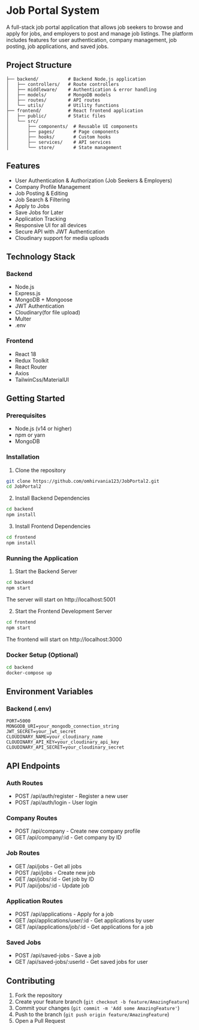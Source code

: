 # Job Portal System

A full-stack job portal application that allows job seekers to browse and apply for jobs, and employers to post and manage job listings. The platform includes features for user authentication, company management, job posting, job applications, and saved jobs.

## Project Structure

```
├── backend/           # Backend Node.js application
│   ├── controllers/   # Route controllers
│   ├── middleware/    # Authentication & error handling
│   ├── models/        # MongoDB models
│   ├── routes/        # API routes
│   └── utils/         # Utility functions
├── frontend/          # React frontend application
│   ├── public/        # Static files
│   └── src/         
│       ├── components/  # Reusable UI components
│       ├── pages/       # Page components
│       ├── hooks/       # Custom hooks
│       ├── services/    # API services
│       └── store/       # State management
```

## Features

 - User Authentication & Authorization (Job Seekers & Employers)
 - Company Profile Management
 - Job Posting & Editing
 - Job Search & Filtering
 - Apply to Jobs
 - Save Jobs for Later
 - Application Tracking
 - Responsive UI for all devices
 - Secure API with JWT Authentication
 - Cloudinary support for media uploads

## Technology Stack

### Backend
- Node.js
- Express.js
- MongoDB + Mongoose
- JWT Authentication
- Cloudinary(for file upload)
- Multer
- .env

### Frontend
- React 18
- Redux Toolkit
- React Router
- Axios
- TailwinCss/MaterialUI

## Getting Started

### Prerequisites
- Node.js (v14 or higher)
- npm or yarn
- MongoDB

### Installation

1. Clone the repository
```bash
git clone https://github.com/omhirvania123/JobPortal2.git
cd JobPortal2
```

2. Install Backend Dependencies
```bash
cd backend
npm install
```

3. Install Frontend Dependencies
```bash
cd frontend
npm install
```

### Running the Application

1. Start the Backend Server
```bash
cd backend
npm start
```
The server will start on http://localhost:5001

2. Start the Frontend Development Server
```bash
cd frontend
npm start
```
The frontend will start on http://localhost:3000

### Docker Setup (Optional)
```bash
cd backend
docker-compose up
```

## Environment Variables

### Backend (.env)
```
PORT=5000
MONGODB_URI=your_mongodb_connection_string
JWT_SECRET=your_jwt_secret
CLOUDINARY_NAME=your_cloudinary_name
CLOUDINARY_API_KEY=your_cloudinary_api_key
CLOUDINARY_API_SECRET=your_cloudinary_secret
```

## API Endpoints

### Auth Routes
- POST /api/auth/register - Register a new user
- POST /api/auth/login - User login

### Company Routes
- POST /api/company - Create new company profile
- GET /api/company/:id - Get company by ID

### Job Routes
- GET /api/jobs - Get all jobs
- POST /api/jobs - Create new job
- GET /api/jobs/:id - Get job by ID
- PUT /api/jobs/:id - Update job


### Application Routes
- POST /api/applications - Apply for a job
- GET /api/applications/user/:id - Get applications by user
- GET /api/applications/job/:id - Get applications for a job

### Saved Jobs
- POST /api/saved-jobs - Save a job
- GET /api/saved-jobs/:userId - Get saved jobs for user

## Contributing

1. Fork the repository
2. Create your feature branch (`git checkout -b feature/AmazingFeature`)
3. Commit your changes (`git commit -m 'Add some AmazingFeature'`)
4. Push to the branch (`git push origin feature/AmazingFeature`)
5. Open a Pull Request



